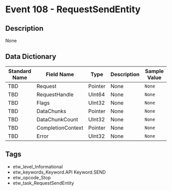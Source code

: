 # Event 108 - RequestSendEntity

## Description
None

## Data Dictionary
|Standard Name|Field Name|Type|Description|Sample Value|
|---|---|---|---|---|
|TBD|Request|Pointer|None|`None`|
|TBD|RequestHandle|UInt64|None|`None`|
|TBD|Flags|UInt32|None|`None`|
|TBD|DataChunks|Pointer|None|`None`|
|TBD|DataChunkCount|UInt32|None|`None`|
|TBD|CompletionContext|Pointer|None|`None`|
|TBD|Error|UInt32|None|`None`|

## Tags
* etw_level_Informational
* etw_keywords_Keyword.API Keyword.SEND
* etw_opcode_Stop
* etw_task_RequestSendEntity